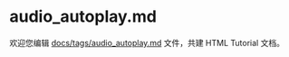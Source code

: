 audio_autoplay.md
===

欢迎您编辑 <a target="__blank" href="https://github.com/jaywcjlove/html-tutorial/blob/main/docs/tags/audio_autoplay.md">docs/tags/audio_autoplay.md</a> 文件，共建 HTML Tutorial 文档。